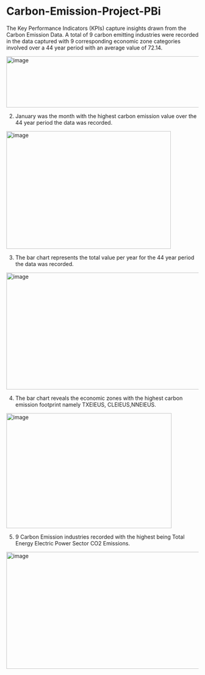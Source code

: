 # Carbon-Emission-Project-PBi
The Key Performance Indicators (KPIs) capture insights drawn from the Carbon Emission Data. A total of 9 carbon emitting industries were recorded in the data captured with 9 corresponding  economic zone categories involved  over a 44 year period with an average value of 72.14.




<img width="1014" height="134" alt="image" src="https://github.com/user-attachments/assets/4ed6ed50-7e17-4d30-9534-0b60f9a472d6" />





2. January was the month with the highest carbon emission value over the 44 year period the data was recorded.





<img width="431" height="308" alt="image" src="https://github.com/user-attachments/assets/4f9c89c5-a7c7-42c5-9d97-5b8677ae0799" />




3.  The bar chart represents the total value per year for the 44 year period the data was recorded.






<img width="562" height="306" alt="image" src="https://github.com/user-attachments/assets/1da369d3-6466-4aa6-b4a1-a2024e93fdf1" />






4.  The bar chart reveals the economic zones with the highest carbon emission footprint namely TXEIEUS, CLEIEUS,NNEIEUS.




<img width="433" height="301" alt="image" src="https://github.com/user-attachments/assets/8c58e322-d582-4b47-97f9-6ca041dec51b" />




5. 9 Carbon Emission industries recorded with the highest being Total Energy Electric Power Sector CO2 Emissions.



 <img width="564" height="306" alt="image" src="https://github.com/user-attachments/assets/77fd20ae-027b-49b7-a1d8-152734e3aa2f" />



